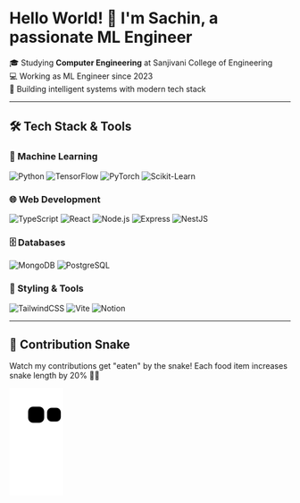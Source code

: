 # Hello World! 👋 I'm Sachin, a passionate ML Engineer
🎓 Studying **Computer Engineering** at Sanjivani College of Engineering  
💻 Working as ML Engineer since 2023  
🚀 Building intelligent systems with modern tech stack

---

## 🛠️ Tech Stack & Tools

### 🤖 Machine Learning
![Python](https://img.shields.io/badge/Python-3776AB?style=for-the-badge&logo=python&logoColor=white)
![TensorFlow](https://img.shields.io/badge/TensorFlow-FF6F00?style=for-the-badge&logo=tensorflow&logoColor=white)
![PyTorch](https://img.shields.io/badge/PyTorch-EE4C2C?style=for-the-badge&logo=pytorch&logoColor=white)
![Scikit-Learn](https://img.shields.io/badge/scikit_learn-F7931E?style=for-the-badge&logo=scikit-learn&logoColor=white)

### 🌐 Web Development
![TypeScript](https://img.shields.io/badge/TypeScript-3178C6?style=for-the-badge&logo=typescript&logoColor=white)
![React](https://img.shields.io/badge/React-61DAFB?style=for-the-badge&logo=react&logoColor=black)
![Node.js](https://img.shields.io/badge/Node.js-339933?style=for-the-badge&logo=node.js&logoColor=white)
![Express](https://img.shields.io/badge/Express-000000?style=for-the-badge&logo=express&logoColor=white)
![NestJS](https://img.shields.io/badge/NestJS-E0234E?style=for-the-badge&logo=nestjs&logoColor=white)

### 🗄️ Databases
![MongoDB](https://img.shields.io/badge/MongoDB-47A248?style=for-the-badge&logo=mongodb&logoColor=white)
![PostgreSQL](https://img.shields.io/badge/PostgreSQL-4169E1?style=for-the-badge&logo=postgresql&logoColor=white)

### 🎨 Styling & Tools
![TailwindCSS](https://img.shields.io/badge/Tailwind_CSS-38B2AC?style=for-the-badge&logo=tailwind-css&logoColor=white)
![Vite](https://img.shields.io/badge/Vite-646CFF?style=for-the-badge&logo=vite&logoColor=white)
![Notion](https://img.shields.io/badge/Notion-000000?style=for-the-badge&logo=notion&logoColor=white)

---

## 🐍 Contribution Snake
Watch my contributions get "eaten" by the snake! Each food item increases snake length by 20% 🍎🐍

<picture>
  <source 
    media="(prefers-color-scheme: dark)" 
    srcset="https://github.com/Sachinborade07/Sachinborade07/blob/output/snake-dark.svg"
  >
  <source
    media="(prefers-color-scheme: light)"
    srcset="https://raw.githubusercontent.com/Sachinborade07/Sachinborade07/output/snake.svg"
  >
  <img
    alt="Animated snake eating contributions"
    src="https://github.com/Sachinborade07/Sachinborade07/blob/output/snake.svg"
  >
</picture>
